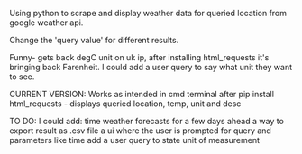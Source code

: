 Using python to scrape and display weather data for queried location from google weather api.

Change the 'query value' for different results.

Funny- gets back degC unit on uk ip, after installing html_requests it's bringing back Farenheit. I could add a user query to say what unit they want to see.  

CURRENT VERSION:
Works as intended in cmd terminal after pip install html_requests - 
 displays queried location, temp, unit and desc

TO DO:
I could add:
time
weather forecasts for a few days ahead
a way to export result as .csv file
a ui where the user is prompted for query and parameters like time
add a user query to state unit of measurement 